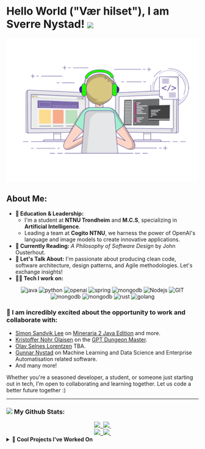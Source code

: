 <h1> Hello World ("Vær hilset"), I am Sverre Nystad! <img src="https://github.com/TheDudeThatCode/TheDudeThatCode/blob/master/Assets/Hi.gif" width="45" align="center"/> </h1> 
<div align="center">
<img src="programmerProggingDarkMode.gif">
</div>

## About Me:

- **🏦 Education & Leadership:**
    - I'm a student at **NTNU Trondheim** and **M.C.S**, specializing in **Artificial Intelligence**.
    - Leading a team at **Cogito NTNU**, we harness the power of OpenAI's language and image models to create innovative applications.
- **📖 Currently Reading:** *A Philosophy of Software Design* by John Ousterhout.
- **💬 Let's Talk About:** I'm passionate about producing clean code, software architecture, design patterns, and Agile methodologies. Let's exchange insights!
- **🧑‍💻 Tech I work on:**

<div align="center">
      <img src="https://www.vectorlogo.zone/logos/java/java-icon.svg" alt="java"           width="75" height="75"/> 
      <img src="https://www.vectorlogo.zone/logos/python/python-icon.svg" alt="python"     width="65 height="65"/>
      <img src="https://github.com/SverreNystad/SverreNystad/assets/89105607/5dcbef68-921d-4897-a5cd-67c3ce2f171b" alt="openai" width="75" height="65"/>
      <img src="https://www.vectorlogo.zone/logos/springio/springio-icon.svg" alt="spring" width="65" height="65"/>
      <img src="https://www.vectorlogo.zone/logos/reactjs/reactjs-icon.svg" alt="mongodb"  width="55" height="65"/>
      <img src="https://www.vectorlogo.zone/logos/nodejs/nodejs-icon.svg" alt="Nodejs"     width="65" height="65"/>
      <img src="https://www.vectorlogo.zone/logos/git-scm/git-scm-icon.svg" alt="GIT"      width="65" height="65"/> 
      <img src="https://www.vectorlogo.zone/logos/mongodb/mongodb-icon.svg" alt="mongodb"  width="55" height="65"/>
      <img src="https://www.vectorlogo.zone/logos/gradle/gradle-icon.svg" alt="mongodb"    width="55" height="65"/>
      <img src="https://www.vectorlogo.zone/logos/rust-lang/rust-lang-icon.svg" alt="rust" width="55" height="65"/>
      <img src="https://www.vectorlogo.zone/logos/golang/golang-official.svg" alt="golang" width="75" height="65"/>
      

</div>

### 🤝 I am incredibly excited about the opportunity to work and collaborate with:
- [Simon Sandvik Lee](https://github.com/sandviklee) on [Mineraria 2 Java Edition](https://github.com/sandviklee/MinerariaV2) and more.
- [Kristoffer Nohr Olaisen](https://github.com/Knolaisen) on the [GPT Dungeon Master](https://github.com/SverreNystad/gpt-dungeon-master).
- [Olav Selnes Lorentzen](https://github.com/olavsl) TBA.
- [Gunnar Nystad](https://github.com/Gunnar2908) on Machine Learning and Data Science and Enterprise Automatisation related software.
- And many more!

Whether you're a seasoned developer, a student, or someone just starting out in tech, I'm open to collaborating and learning together. Let us code a better future together :)

---
### <img src='https://media1.giphy.com/media/du3J3cXyzhj75IOgvA/giphy.gif?cid=ecf05e47x2g034i9pzwtzzsd3xgg2w9nr94t4tflbbgo3008&rid=giphy.gif' width='25' /> My Github Stats:
<div align="center">
  <a href="https://github.com/SverreNystad#gh-dark-mode-only">
    <div>
      <img height="160em" src="https://github-readme-stats.vercel.app/api?username=SverreNystad&show_icons=true&border_color=414868&theme=tokyonight"/>&nbsp;
      <img height="160em" src="https://github-readme-stats.vercel.app/api/top-langs/?username=SverreNystad&layout=compact&border_color=414868&theme=tokyonight"/>&nbsp;
    </div>
  </a>
  <a href="https://github.com/SverreNystad#gh-light-mode-only">
    <div>
      <img height="160em" src="https://github-readme-stats.vercel.app/api?username=SverreNystad&show_icons=true"/>&nbsp;
      <img height="160em" src="https://github-readme-stats.vercel.app/api/top-langs/?username=SverreNystad&layout=compact"/>&nbsp;
    </div>
  </a>
</div>


<details>
  <summary><strong>🚀 Cool Projects I've Worked On</strong></summary>
  <br>
  
  <div align="center">

  <!-- Project 1: Constraint satisfaction problem -->
  <h3><a href="https://github.com/SverreNystad/constraint-satisfaction-problem">Constraint Satisfaction Problem: Sudoku Solver</a></h3>
  <p>
    This application uses CSP to solve Sudoku puzzles. The creators of this application have both never solved a Sudoku, but with the power of CSP, we can solve any Sudoku. Enjoy the application and have fun solving Sudokus.
    <br><img src="https://github.com/SverreNystad/constraint-satisfaction-problem/blob/main/docs/images/application.png" width="200">
  </p>
  
  <hr>
  
  <!-- Project 2: NTNU FIGHTERZ -->
  <h3><a href="https://github.com/sandviklee/NTNUFighterzV1">NTNU FIGHTERZ</a></h3>
  <p>
    A scaling fighting game similar to Super Smash Bros, developed in Java with Maven.
    <br><img src="https://media.discordapp.net/attachments/353907776633700363/1066753378958442506/6ae495074a7c35656342107b2aa2c2af.gif?width=837&height=454" width="200">
  </p>
  
  <hr>
  
  <!-- Project 3: Alpha-Zero-Chess -->
  <h3><a href="https://github.com/Knolaisen/alpha-zero-prosjekt">Alpha-Zero-Chess</a></h3>
  <p>
    Developed an AI based on the Alpha Zero algorithm to play chess.
    <br><img src="https://camo.githubusercontent.com/35ee5994888696124fd59f2d2de47b3050939b0bc91a8882f1231baba18d84b5/68747470733a2f2f6e61626c612e6e6f2f6d656469612f7468756d626e61696c732f75706c6f6164732f6e6577735f70696374757265732f636f676e69652e706e672e373730783330305f7139355f626f782d302532433433253243313432322532433539355f64657461696c5f75707363616c652e6a7067" width="200">
  </p>

  <hr>

  <!-- Project 4: Marketing-AI -->
  <h3><a href="https://github.com/SverreNystad/Marketing-AI">Marketing-AI</a></h3>
  <p>
    A software that autonomously generates relevant imagery and accompanying text for a meme or propaganda poster based on user input.
    <br><img src="https://github.com/CogitoNTNU/MarketingAI/blob/main/data/assembled_images/HelloPropagandaAI.png" width="200">
  </p>

  <hr>

  <!-- Project 5: boids-the-game -->
  <h3><a href="https://github.com/SverreNystad/boids-the-game">Boids the Game</a></h3>
  <p>
    A simulation-based game inspired by Craig Reynolds' Boids algorithm, modeling the flocking behavior of birds or fish.
    <br><img src="https://i.gyazo.com/0dc7b698c4eb431d19be66c0b852ff02.gif" width="200">
  </p>

  <hr>

  <!-- Project 6: gpt-dungeon-master -->
  <h3><a href="https://github.com/SverreNystad/gpt-dungeon-master">GPT Dungeon Master</a></h3>
  <p>
    This project harnesses the power of GPT models to create a dynamic and responsive Dungeon Master (DM) for tabletop RPGs.
  </p>
    <br><img src="https://github.com/SverreNystad/gpt-dungeon-master/blob/main/docs/images/gpt-dungeon-master-logo.png" width="200">
  <hr>
  <!-- Project 7: Ragequit -->
  <h3><a href="https://github.com/SverreNystad/GMTK-game-jam">Ragequit</a></h3>
<p>
    This was our contribution to the 2023 GMTK Game jam. This is a video game made in 49 hours in unity.
  </p>
<br><img src="https://user-images.githubusercontent.com/89105607/252468141-b5e734c5-13f4-45f3-860f-87804f83d941.png" width="200">
<hr>
<!-- Project 8: power predictor -->
  <h3><a href="https://github.com/SverreNystad/power-predictor">ML power predictor</a></h3>
  <p>
    Using Machine Learning for time series forecasting of photovoltaic measurement for solar systems based on weather features
  </p>
<hr>
<!-- Project 9: Conway's game of life -->
  <h3><a href="https://github.com/SverreNystad/game-of-Life">Conway's game of life</a></h3>
  <p>
    An implementation of Conway's game of life made with the MVC architecture pattern and Java Swing
  </p>

<hr>
<!-- Project 9: minesweeper -->
  <h3><a href="https://github.com/SverreNystad/minesweeper">Minesweeper</a></h3>
  <p>
    A CLI version of Minesweeper. This was a project was in 2 hours in Java with Gradle
  </p>

<hr>
<!-- Project 10: a-star-pathfinding -->
  <h3><a href="https://github.com/SverreNystad/a-star-pathfinding">A* pathfinding</a></h3>
  <p>
    Implantation of the A* pathfinding algorithm to find the shortest path between two points and it has visualizations to show the algorithm in action.
  </p>
<br><img src="https://github.com/SverreNystad/a-star-pathfinding/blob/main/docs/exploration_of_task_2.gif" width="200">
  
  <h3><a href="https://github.com/SverreNystad/TDT4145-train-system">Train, ticket, station management system</a></h3>
  <p> Train, ticket, station management system is a command line-based application that allows users to interact with a train ticketing system. Users can check train routes, trips, and available tickets, as well as register, log in, and buy tickets if they are a customer. This application uses a local SQLite database to store data.
  </p>

```
  _______     _______     _______     _______     ___       
 /       \   /       \   /       \   /       \   /  |\_     
|   NORD  | |  LANDS  | |  BANEN  | |   S J   | |   |____\_ 
|_________|_|_________|_|_________|_|_________|_|_  |______|
  O     O     O     O     O     O     O     O    O\/_|      
```   

And many more, most of the rest are private under NDA or not yet released.

</div>
</details>

